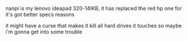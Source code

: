 nanpi is my lenovo ideapad 320-14IKB, it has replaced the red hp one for it's got better specs reasons

it might have a curse that makes it kill all hard drives it touches so maybe i'm gonna get into some trouble
